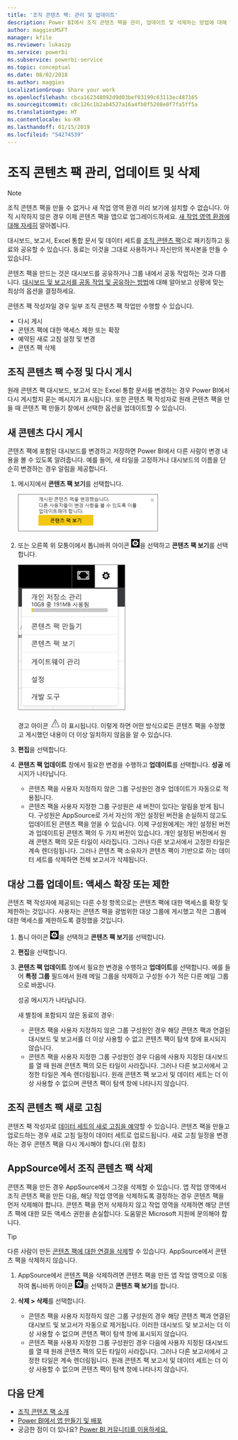 ```yaml
---
title: '조직 콘텐츠 팩: 관리 및 업데이트'
description: Power BI에서 조직 콘텐츠 팩을 관리, 업데이트 및 삭제하는 방법에 대해 알아봅니다.
author: maggiesMSFT
manager: kfile
ms.reviewer: lukaszp
ms.service: powerbi
ms.subservice: powerbi-service
ms.topic: conceptual
ms.date: 08/02/2018
ms.author: maggies
LocalizationGroup: Share your work
ms.openlocfilehash: cbca162348092d9d03bef03199c63113ec487165
ms.sourcegitcommit: c8c126c1b2ab4527a16a4fb8f5208e0f7fa5ff5a
ms.translationtype: HT
ms.contentlocale: ko-KR
ms.lasthandoff: 01/15/2019
ms.locfileid: "54274539"
---
```

# <a name="manage-update-and-delete-organizational-content-packs"></a>조직 콘텐츠 팩 관리, 업데이트 및 삭제
> [!NOTE]
> 조직 콘텐츠 팩을 만들 수 없거나 새 작업 영역 환경 미리 보기에 설치할 수 없습니다. 아직 시작하지 않은 경우 이제 콘텐츠 팩을 앱으로 업그레이드하세요. [새 작업 영역 환경에 대해 자세히](service-create-the-new-workspaces.md) 알아봅니다.
> 

대시보드, 보고서, Excel 통합 문서 및 데이터 세트를 [조직 콘텐츠 팩](service-organizational-content-pack-introduction.md)으로 패키징하고 동료와 공유할 수 있습니다. 동료는 이것을 그대로 사용하거나 자신만의 복사본을 만들 수 있습니다.

콘텐츠 팩을 만드는 것은 대시보드를 공유하거나 그룹 내에서 공동 작업하는 것과 다릅니다. [대시보드 및 보고서를 공동 작업 및 공유하는 방법](service-how-to-collaborate-distribute-dashboards-reports.md)에 대해 알아보고 상황에 맞는 최상의 옵션을 결정하세요.

콘텐츠 팩 작성자일 경우 일부 조직 콘텐츠 팩 작업만 수행할 수 있습니다.

* 다시 게시
* 콘텐츠 팩에 대한 액세스 제한 또는 확장
* 예약된 새로 고침 설정 및 변경
* 콘텐츠 팩 삭제

## <a name="modify-and-re-publish-an-organizational-content-pack"></a>조직 콘텐츠 팩 수정 및 다시 게시
원래 콘텐츠 팩 대시보드, 보고서 또는 Excel 통합 문서를 변경하는 경우 Power BI에서 다시 게시할지 묻는 메시지가 표시됩니다. 또한 콘텐츠 팩 작성자로 원래 콘텐츠 팩을 만들 때 콘텐츠 팩 만들기 창에서 선택한 옵션을 업데이트할 수 있습니다. 

## <a name="republish-with-new-content"></a>새 콘텐츠 다시 게시
콘텐츠 팩에 포함된 대시보드를 변경하고 저장하면 Power BI에서 다른 사람이 변경 내용을 볼 수 있도록 알려줍니다. 예를 들어, 새 타일을 고정하거나 대시보드의 이름을 단순히 변경하는 경우 알림을 제공합니다.

1. 메시지에서 **콘텐츠 팩 보기**를 선택합니다.
   
   ![](media/service-organizational-content-pack-manage-update-delete/pbi_contpkchangesmessage.png)
2. 또는 오른쪽 위 모퉁이에서 톱니바퀴 아이콘 ![](media/service-organizational-content-pack-manage-update-delete/cog.png)을 선택하고 **콘텐츠 팩 보기**를 선택합니다.
   
   ![](media/service-organizational-content-pack-manage-update-delete/pbi_contpkview.png)
   
   경고 아이콘 ![](media/service-organizational-content-pack-manage-update-delete/pbi_contpkwarningicon.png)이 표시됩니다.  이렇게 하면 어떤 방식으로든 콘텐츠 팩을 수정했고 게시했던 내용이 더 이상 일치하지 않음을 알 수 있습니다.
3. **편집**을 선택합니다.  
4. **콘텐츠 팩 업데이트** 창에서 필요한 변경을 수행하고 **업데이트**를 선택합니다. **성공** 메시지가 나타납니다.
   
   * 콘텐츠 팩을 사용자 지정하지 않은 그룹 구성원인 경우 업데이트가 자동으로 적용됩니다.
   * 콘텐츠 팩을 사용자 지정한 그룹 구성원은 새 버전이 있다는 알림을 받게 됩니다.  구성원은 AppSource로 가서 자신의 개인 설정된 버전을 손실하지 않고도 업데이트된 콘텐츠 팩을 얻을 수 있습니다.  이제 구성원에게는 개인 설정된 버전과 업데이트된 콘텐츠 팩의 두 가지 버전이 있습니다.  개인 설정된 버전에서 원래 콘텐츠 팩의 모든 타일이 사라집니다.  그러나 다른 보고서에서 고정한 타일은 계속 렌더링됩니다. 그러나 콘텐츠 팩 소유자가 콘텐츠 팩이 기반으로 하는 데이터 세트를 삭제하면 전체 보고서가 삭제됩니다.  

## <a name="update-the-audience-expand-or-restrict-access"></a>대상 그룹 업데이트: 액세스 확장 또는 제한
콘텐츠 팩 작성자에 제공되는 다른 수정 항목으로는 콘텐츠 팩에 대한 액세스를 확장 및 제한하는 것입니다.  사용자는 콘텐츠 팩을 광범위한 대상 그룹에 게시했고 작은 그룹에 대한 액세스를 제한하도록 결정했을 것입니다.  

1. 톱니 아이콘 ![](media/service-organizational-content-pack-manage-update-delete/cog.png)을 선택하고 **콘텐츠 팩 보기**를 선택합니다.
2. **편집**을 선택합니다. 
3. **콘텐츠 팩 업데이트** 창에서 필요한 변경을 수행하고 **업데이트**를 선택합니다. 예를 들어 **특정 그룹** 필드에서 원래 메일 그룹을 삭제하고 구성원 수가 적은 다른 메일 그룹으로 바꿉니다.
   
   성공 메시지가 나타납니다.
   
   새 별칭에 포함되지 않은 동료의 경우:
   
   * 콘텐츠 팩을 사용자 지정하지 않은 그룹 구성원인 경우 해당 콘텐츠 팩과 연결된 대시보드 및 보고서를 더 이상 사용할 수 없고 콘텐츠 팩이 탐색 창에 표시되지 않습니다.
   * 콘텐츠 팩을 사용자 지정한 그룹 구성원인 경우 다음에 사용자 지정된 대시보드를 열 때 원래 콘텐츠 팩의 모든 타일이 사라집니다.  그러나 다른 보고서에서 고정한 타일은 계속 렌더링됩니다. 원래 콘텐츠 팩 보고서 및 데이터 세트는 더 이상 사용할 수 없으며 콘텐츠 팩이 탐색 창에 나타나지 않습니다.   

## <a name="refresh-an-organizational-content-pack"></a>조직 콘텐츠 팩 새로 고침
콘텐츠 팩 작성자로 [데이터 세트의 새로 고침을 예약](refresh-data.md)할 수 있습니다.  콘텐츠 팩을 만들고 업로드하는 경우 새로 고침 일정이 데이터 세트로 업로드됩니다. 새로 고침 일정을 변경하는 경우 콘텐츠 팩을 다시 게시해야 합니다.(위 참조)

## <a name="delete-an-organizational-content-pack-from-appsource"></a>AppSource에서 조직 콘텐츠 팩 삭제
콘텐츠 팩을 만든 경우 AppSource에서 그것을 삭제할 수 있습니다. 앱 작업 영역에서 조직 콘텐츠 팩을 만든 다음, 해당 작업 영역을 삭제하도록 결정하는 경우 콘텐츠 팩을 먼저 삭제해야 합니다. 콘텐츠 팩을 먼저 삭제하지 않고 작업 영역을 삭제하면 해당 콘텐츠 팩에 대한 모든 액세스 권한을 손실합니다. 도움말은 Microsoft 지원에 문의해야 합니다. 

> [!TIP]
> 다른 사람이 만든 [콘텐츠 팩에 대한 연결을 삭제](service-organizational-content-pack-disconnect.md)할 수 있습니다. AppSource에서 콘텐츠 팩을 삭제하지 않습니다.
> 
> 

1. AppSource에서 콘텐츠 팩을 삭제하려면 콘텐츠 팩을 만든 앱 작업 영역으로 이동하여 톱니바퀴 아이콘 ![](media/service-organizational-content-pack-manage-update-delete/cog.png)을 선택하고 **콘텐츠 팩 보기**를 합니다.
2. **삭제 \> 삭제**를 선택합니다. 
   
   * 콘텐츠 팩을 사용자 지정하지 않은 그룹 구성원의 경우 해당 콘텐츠 팩과 연결된 대시보드 및 보고서가 자동으로 제거됩니다. 이러한 대시보드 및 보고서는 더 이상 사용할 수 없으며 콘텐츠 팩이 탐색 창에 표시되지 않습니다.
   * 콘텐츠 팩을 사용자 지정한 그룹 구성원인 경우 다음에 사용자 지정된 대시보드를 열 때 원래 콘텐츠 팩의 모든 타일이 사라집니다.  그러나 다른 보고서에서 고정한 타일은 계속 렌더링됩니다. 원래 콘텐츠 팩 보고서 및 데이터 세트는 더 이상 사용할 수 없으며 콘텐츠 팩이 탐색 창에 나타나지 않습니다.   

## <a name="next-steps"></a>다음 단계
* [조직 콘텐츠 팩 소개](service-organizational-content-pack-introduction.md)
* [Power BI에서 앱 만들기 및 배포](service-create-distribute-apps.md) 
* 궁금한 점이 더 있나요? [Power BI 커뮤니티를 이용하세요.](http://community.powerbi.com/)

